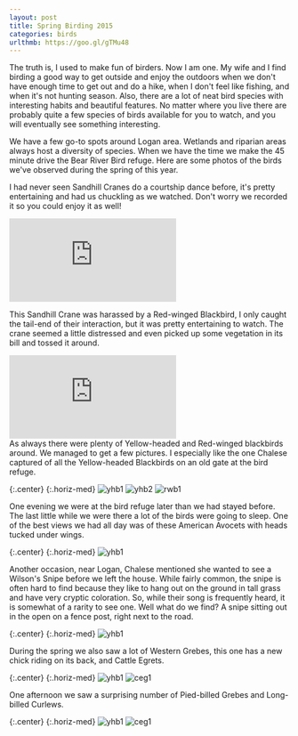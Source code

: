 ```yaml
---
layout: post
title: Spring Birding 2015
categories: birds
urlthmb: https://goo.gl/gTMu48
---
```

The truth is, I used to make fun of birders. Now I am one. My wife and I find birding a good way to get outside and enjoy the outdoors when we don't have enough time to get out and do a hike, when I don't feel like fishing, and when it's not hunting season. Also, there are a lot of neat bird species with interesting habits and beautiful features. No matter where you live there are probably quite a few species of birds available for you to watch, and you will eventually see something interesting. 

We have a few go-to spots around Logan area. Wetlands and riparian areas always host a diversity of species. When we have the time we make the 45 minute drive the Bear River Bird refuge. Here are some photos of the birds we've observed during the spring of this year. 

I had never seen Sandhill Cranes do a courtship dance before, it's pretty entertaining and had us chuckling as we watched. Don't worry we recorded it so you could enjoy it as well!

<div class="blog-video">
	<iframe src="https://www.youtube.com/embed/7pgakHMfCyU" frameborder="0" allowfullscreen></iframe>
</div>

This Sandhill Crane was harassed by a Red-winged Blackbird, I only caught the tail-end of their interaction, but it was pretty entertaining to watch. The crane seemed a little distressed and even picked up some vegetation in its bill and tossed it around. 

<div class="blog-video">
	<iframe src="https://www.youtube.com/embed/rNQzfQb5PZk" frameborder="0" allowfullscreen></iframe>
</div>
As always there were plenty of Yellow-headed and Red-winged blackbirds around. We managed to get a few pictures. I especially like the one Chalese captured of all the Yellow-headed Blackbirds on an old gate at the bird refuge.

{:.center}
{:.horiz-med}
![yhb1](https://lh3.googleusercontent.com/Og9a9tUnOvtNhXb6Dvb9V-TYZvofFAXNtGULeL-bfhI=w799-h599-no)
![yhb2](https://lh3.googleusercontent.com/NXePouG-rRqP6Vm7sBksqgTKPKFg6dNKb66e8071PPo=w799-h599-no)
![rwb1](https://lh3.googleusercontent.com/Gtlt76jJKR5bTc4xhyMI5JFWqcIuJDFlfLbn1VexBgUfUN1X5E3fLWiNXKJgVLEmkE-bY3faDdPW_B-NjFpULXe2Cvnt84O2a-rwuipSCeUD5EC5JqYuQCjpZc6Av-mbItk7D-spkMIWD84RDX7fzbwWSZPvkS1jBJGexqBmTv_Ykp9y6_AihE-KZF1YT-skdWVJAZxYyUIGBZ3IOj0Vn9keauqXRIz1v-Q3T0Bn3XKlf72HC8BMQr51KK_B-IzR9ybt2eaysV8iZ0O1Bf0Qz2snpJ6gtxgoereCAMZCHVENPuOx4tUStyBUfy3gyZCuKCIBJHNOWhx6d0-NrZpeQ-VvE8k7WHk2P4oj5BLnvfbAGEi_Q1imIP8psH1onUwvGdg8YDWYP9FsbaMxsB455KbMyHGB31Rj_apEFfOdjYtAKub89r03TeQjkfACpf8gyKTzlh7p7aP7EnDdHfe8kFyoRoSzWVmmu5KGR4n8cbdPHacV2x5Y7YA-tSNMbI4-vcm1J4ZXEOQBfCfCbroOypqfZWY2xY4gatje0Ohsny2sCnVpUsdeclCBmVZWS_dLwEOd=w1260-h945-no)

One evening we were at the bird refuge later than we had stayed before. The last little while we were there a lot of the birds were going to sleep. One of the best views we had all day was of these American Avocets with heads tucked under wings. 

{:.center}
{:.horiz-med}
![yhb1](https://lh3.googleusercontent.com/Je54GaWG8Nk2yR1qui5i1EuwoSyRV4ABoqjTCPe3XnU=w799-h599-no)

Another occasion, near Logan, Chalese mentioned she wanted to see a Wilson's Snipe before we left the house. While fairly common, the snipe is often hard to find because they like to hang out on the ground in tall grass and have very cryptic coloration. So, while their song is frequently heard, it is somewhat of a rarity to see one. Well what do we find? A snipe sitting out in the open on a fence post, right next to the road.

{:.center}
{:.horiz-med}
![yhb1](https://lh3.googleusercontent.com/kgH1l17QUbzh4Rn2pYolPvhJIYrBI32lSTR2Z3M6Ahk=w799-h599-no)

During the spring we also saw a lot of Western Grebes, this one has a new chick riding on its back, and Cattle Egrets. 

{:.center}
{:.horiz-med}
![yhb1](https://lh3.googleusercontent.com/EjknWZPjAYZ9eCDRVrkKyXAXPp0FnEm0P6FBBe8qh_o=w799-h599-no)
![ceg1](https://lh3.googleusercontent.com/fmyevJD6KkNGPKSAXF_bARMlhfCIsYASrJ4kfrJMLZA=w799-h599-no)

One afternoon we saw a surprising number of Pied-billed Grebes and Long-billed Curlews.

{:.center}
{:.horiz-med}
![yhb1](https://lh3.googleusercontent.com/GKFkU-KL3-OtTpp2prV358_ZQJAaik4n6iVBWK_PTJg=w799-h599-no)
![ceg1](https://lh3.googleusercontent.com/ul0oli9KtuL_kWgCse9pzpI_wjjPEWctUJRQ4j5bZEk=w799-h599-no)
